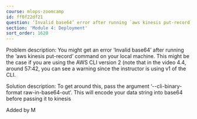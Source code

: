 ```yaml
---
course: mlops-zoomcamp
id: ff0f22df21
question: ‘Invalid base64’ error after running `aws kinesis put-record`
section: 'Module 4: Deployment'
sort_order: 1620
---
```


Problem description:  You might get an error ‘Invalid base64’ after running the ‘aws kinesis put-record’ command on your local machine. This might be the case if you are using the AWS CLI version 2 (note that in the video 4.4, around 57:42, you can see a warning since the instructor is using v1 of the CLI.

Solution description: To get around this, pass the argument ‘--cli-binary-format raw-in-base64-out’. This will encode your data string into base64 before passing it to kinesis

Added by M

